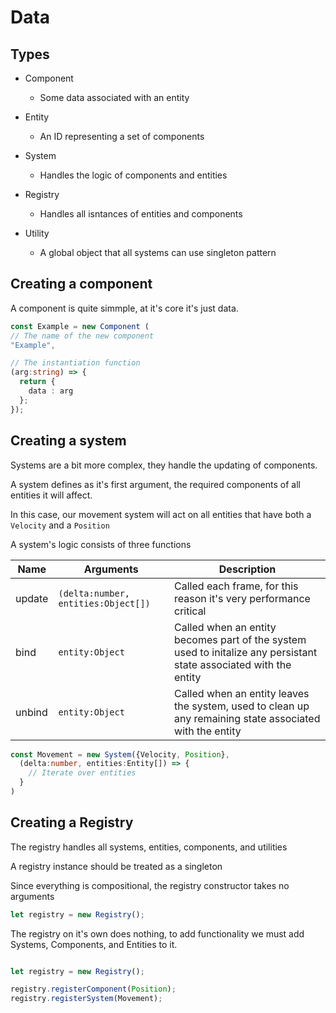 # Data

## Types

- Component
  - Some data associated with an entity
  
- Entity
  - An ID representing a set of components
  
- System
  - Handles the logic of components and entities
  
- Registry
  - Handles all isntances of entities and components
  
- Utility
  - A global object that all systems can use singleton pattern

## Creating a component

A component is quite simmple, at it's core it's just data.

```ts
const Example = new Component ( 
// The name of the new component 
"Example",

// The instantiation function
(arg:string) => { 
  return { 
    data : arg 
  };
});
```

## Creating a system

Systems are a bit more complex, they handle the updating of components.

A system defines as it's first argument, the required components of all entities it will affect.

In this case, our movement system will act on all entities that have both a `Velocity` and a `Position`

A system's logic consists of three functions

| Name   | Arguments                           | Description                                                                                                        |
| ------ | ----------------------------------- | ------------------------------------------------------------------------------------------------------------------ |
| update | `(delta:number, entities:Object[])` | Called each frame, for this reason it's very performance critical                                                  |
| bind   | `entity:Object`                     | Called when an entity becomes part of the system used to initalize any persistant state associated with the entity |
| unbind | `entity:Object`                     | Called when an entity leaves the system, used to clean up any remaining state associated with the entity           |

```ts
const Movement = new System({Velocity, Position},  
  (delta:number, entities:Entity[]) => {
    // Iterate over entities
  }
)
```

## Creating a Registry

The registry handles all systems, entities, components, and utilities

A registry instance should be treated as a singleton

Since everything is compositional, the registry constructor takes no arguments

```ts
let registry = new Registry();
```

The registry on it's own does nothing, to add functionality we must add Systems, Components, and Entities to it.

```ts

let registry = new Registry();

registry.registerComponent(Position);
registry.registerSystem(Movement);
```

